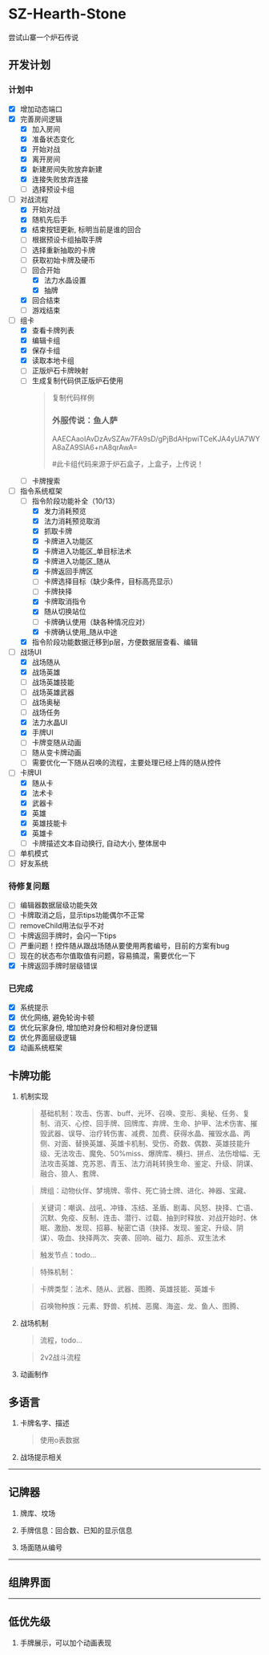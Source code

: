 # SZ-Hearth-Stone
尝试山寨一个炉石传说

## 开发计划

### 计划中
- [x] 增加动态端口
- [x] 完善房间逻辑
  - [x] 加入房间
  - [x] 准备状态变化
  - [x] 开始对战
  - [x] 离开房间
  - [x] 新建房间失败放弃新建
  - [x] 连接失败放弃连接
  - [ ] 选择预设卡组
- [ ] 对战流程
  - [x] 开始对战
  - [x] 随机先后手
  - [x] 结束按钮更新, 标明当前是谁的回合
  - [ ] 根据预设卡组抽取手牌
  - [ ] 选择重新抽取的卡牌
  - [ ] 获取初始卡牌及硬币
  - [ ] 回合开始
    - [x] 法力水晶设置
    - [x] 抽牌
  - [x] 回合结束
  - [ ] 游戏结束
- [ ] 组卡
  - [x] 查看卡牌列表
  - [x] 编辑卡组
  - [x] 保存卡组
  - [x] 读取本地卡组
  - [ ] 正版炉石卡牌映射
  - [ ] 生成复制代码供正版炉石使用
    > 复制代码样例
    > ### 外服传说：鱼人萨
    > AAECAaoIAvDzAvSZAw7FA9sD/gPjBdAHpwiTCeKJA4yUA7WYA8aZA9SlA6+nA8qrAwA=
    > 
    > #此卡组代码来源于炉石盒子，上盒子，上传说！
  - [ ] 卡牌搜索
- [ ] 指令系统框架
    - [ ] 指令阶段功能补全（10/13）
        - [x] 发力消耗预览
        - [x] 法力消耗预览取消
        - [x] 抓取卡牌
        - [x] 卡牌进入功能区
        - [x] 卡牌进入功能区_单目标法术
        - [x] 卡牌进入功能区_随从
        - [x] 卡牌返回手牌区
        - [ ] 卡牌选择目标（缺少条件，目标高亮显示）
        - [ ] 卡牌抉择
        - [x] 卡牌取消指令
        - [x] 随从切换站位
        - [ ] 卡牌确认使用（缺各种情况应对）
        - [x] 卡牌确认使用_随从中途
    - [x] 指令阶段功能数据迁移到p层，方便数据层查看、编辑
- [ ] 战场UI
    - [x] 战场随从
    - [x] 战场英雄
    - [ ] 战场英雄技能
    - [ ] 战场英雄武器
    - [ ] 战场奥秘
    - [ ] 战场任务
    - [x] 法力水晶UI
    - [x] 手牌UI
    - [ ] 卡牌变随从动画
    - [ ] 随从变卡牌动画
    - [ ] 需要优化一下随从召唤的流程，主要处理已经上阵的随从控件
- [ ] 卡牌UI
    - [x] 随从卡
    - [x] 法术卡
    - [x] 武器卡
    - [x] 英雄
    - [x] 英雄技能卡
    - [x] 英雄卡
    - [ ] 卡牌描述文本自动换行, 自动大小, 整体居中
- [ ] 单机模式
- [ ] 好友系统

### 待修复问题
- [ ] 编辑器数据层级功能失效
- [ ] 卡牌取消之后，显示tips功能偶尔不正常
- [ ] removeChild用法似乎不对
- [ ] 卡牌返回手牌时，会闪一下tips
- [ ] 严重问题！控件随从跟战场随从要使用两套编号，目前的方案有bug
- [ ] 现在的状态布尔值取值有问题，容易搞混，需要优化一下
- [x] 卡牌返回手牌时层级错误

### 已完成
- [x] 系统提示
- [x] 优化网络, 避免轮询卡顿
- [x] 优化玩家身份, 增加绝对身份和相对身份逻辑
- [x] 优化界面层级逻辑
- [x] 动画系统框架

## 卡牌功能
1. 机制实现
    > 基础机制：攻击、伤害、buff、光环、召唤、变形、奥秘、任务、复制、消灭、心控、回手牌、回牌库、弃牌、生命、护甲、法术伤害、摧毁武器、误导、治疗转伤害、减费、加费、获得水晶、摧毁水晶、两侧、对面、替换英雄、英雄卡机制、受伤、奇数、偶数、英雄技能升级、无法攻击、魔免、50%miss、爆牌库、横扫、拼点、法伤增幅、无法攻击英雄、克苏恩、青玉、法力消耗转换生命、鉴定、升级、阴谋、融合、狼人、套牌、

    > 牌组：动物伙伴、梦境牌、零件、死亡骑士牌、进化、神器、宝藏、

    > 关键词：嘲讽、战吼、冲锋、冻结、圣盾、剧毒、风怒、抉择、亡语、沉默、免疫、反制、连击、潜行、过载、抽到时释放、对战开始时、休眠、激励、发现、招募、秘密亡语（抉择、发现、鉴定、升级、阴谋）、吸血、抉择两次、突袭、回响、磁力、超杀、双生法术

    > 触发节点：todo...

    > 特殊机制：

    > 卡牌类型：法术、随从、武器、图腾、英雄技能、英雄卡

    > 召唤物种族：元素、野兽、机械、恶魔、海盗、龙、鱼人、图腾、
2. 战场机制
    > 流程，todo...

    > 2v2战斗流程

3. 动画制作


## 多语言
1. 卡牌名字、描述
    > 使用o表数据

2. 战场提示相关


---
## 记牌器
1. 牌库、坟场

2. 手牌信息：回合数、已知的显示信息

3. 场面随从编号

---
## 组牌界面


---

## 低优先级

1. 手牌展示，可以加个动画表现

